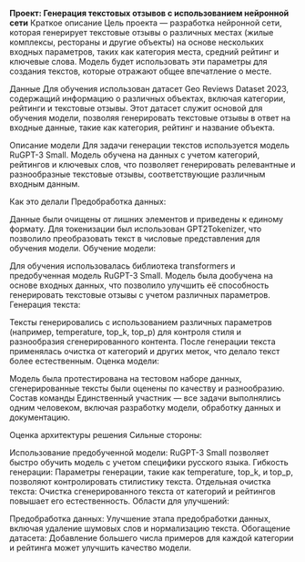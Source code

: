 **Проект: Генерация текстовых отзывов с использованием нейронной сети**
Краткое описание
Цель проекта — разработка нейронной сети, которая генерирует текстовые отзывы о различных местах (жилые комплексы, рестораны и другие объекты) на основе нескольких входных параметров, таких как категория места, средний рейтинг и ключевые слова. Модель будет использовать эти параметры для создания текстов, которые отражают общее впечатление о месте.

Данные
Для обучения использован датасет Geo Reviews Dataset 2023, содержащий информацию о различных объектах, включая категории, рейтинги и текстовые отзывы. Этот датасет служит основой для обучения модели, позволяя генерировать текстовые отзывы в ответ на входные данные, такие как категория, рейтинг и название объекта.

Описание модели
Для задачи генерации текстов используется модель RuGPT-3 Small. Модель обучена на данных с учетом категорий, рейтингов и ключевых слов, что позволяет генерировать релевантные и разнообразные текстовые отзывы, соответствующие различным входным данным.

Как это делали
Предобработка данных:

Данные были очищены от лишних элементов и приведены к единому формату.
Для токенизации был использован GPT2Tokenizer, что позволило преобразовать текст в числовые представления для обучения модели.
Обучение модели:

Для обучения использовалась библиотека transformers и предобученная модель RuGPT-3 Small.
Модель была дообучена на основе входных данных, что позволило улучшить её способность генерировать текстовые отзывы с учетом различных параметров.
Генерация текста:

Тексты генерировались с использованием различных параметров (например, temperature, top_k, top_p) для контроля стиля и разнообразия сгенерированного контента.
После генерации текста применялась очистка от категорий и других меток, что делало текст более естественным.
Оценка модели:

Модель была протестирована на тестовом наборе данных, сгенерированные тексты были оценены по качеству и разнообразию.
Состав команды
Единственный участник — все задачи выполнялись одним человеком, включая разработку модели, обработку данных и документацию.

Оценка архитектуры решения
Сильные стороны:

Использование предобученной модели: RuGPT-3 Small позволяет быстро обучить модель с учетом специфики русского языка.
Гибкость генерации: Параметры генерации, такие как temperature, top_k, и top_p, позволяют контролировать стилистику текста.
Отдельная очистка текста: Очистка сгенерированного текста от категорий и рейтингов повышает его естественность.
Области для улучшений:

Предобработка данных: Улучшение этапа предобработки данных, включая удаление шумовых слов и нормализацию текста.
Обогащение датасета: Добавление большего числа примеров для каждой категории и рейтинга может улучшить качество модели.
